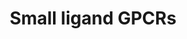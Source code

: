 ---
annotations:
- type: Pathway Ontology
  value: G protein mediated signaling pathway
authors:
- MaintBot
- Mkutmon
- Khanspers
- Egonw
- Eweitz
description: 'G protein–coupled receptors (GPCRs) which are also known as seven-(pass)-transmembrane
  domain receptors, 7TM receptors, heptahelical receptors, serpentine receptor, and
  G protein–linked receptors (GPLR), constitute a large protein family of receptors
  that detect molecules outside the cell and activate internal signal transduction
  pathways and, ultimately, cellular responses. Coupling with G proteins, they are
  called seven-transmembrane receptors because they pass through the cell membrane
  seven times. Source: [https://en.wikipedia.org/wiki/G_protein–coupled_receptor Wikipedia]  These
  small ligand receptors are part of the Rhodopsin-like family of GPCRs. Source: [https://en.wikipedia.org/wiki/Rhodopsin-like_receptors
  Wikipedia]'
last-edited: 2021-05-21
organisms:
- Bos taurus
redirect_from:
- /index.php/Pathway:WP971
- /instance/WP971
schema-jsonld:
- '@context': https://schema.org/
  '@id': https://wikipathways.github.io/pathways/WP971.html
  '@type': Dataset
  creator:
    '@type': Organization
    name: WikiPathways
  description: 'G protein–coupled receptors (GPCRs) which are also known as seven-(pass)-transmembrane
    domain receptors, 7TM receptors, heptahelical receptors, serpentine receptor,
    and G protein–linked receptors (GPLR), constitute a large protein family of receptors
    that detect molecules outside the cell and activate internal signal transduction
    pathways and, ultimately, cellular responses. Coupling with G proteins, they are
    called seven-transmembrane receptors because they pass through the cell membrane
    seven times. Source: [https://en.wikipedia.org/wiki/G_protein–coupled_receptor
    Wikipedia]  These small ligand receptors are part of the Rhodopsin-like family
    of GPCRs. Source: [https://en.wikipedia.org/wiki/Rhodopsin-like_receptors Wikipedia]'
  keywords:
  - Prostanoids
  - PTGER3
  - PTGIR
  - EP1
  - Acid
  - Melatonin
  - MTNR1B
  - Gq/G11 Pathway
  - PTGDR
  - S1PR1
  - CNR1
  - PTGER4
  - PTGER2
  - LPAR1
  - S1PR3
  - S1PR2
  - Cannabinoid
  - FP
  - Gi Pathway
  - TBXA2R
  - PTAFR
  - S1PR4
  - MTNR1A
  - CNR2
  - GPR50
  - Lysophosphatidic
  license: CC0
  name: Small ligand GPCRs
seo: CreativeWork
title: Small ligand GPCRs
wpid: WP971
---